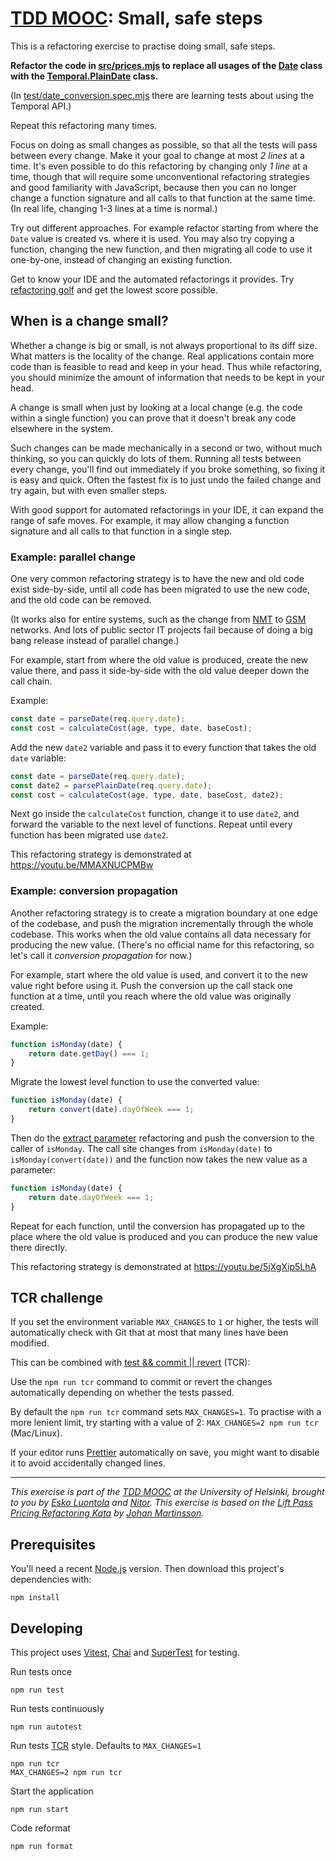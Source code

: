 # [TDD MOOC](https://tdd.mooc.fi): Small, safe steps

This is a refactoring exercise to practise doing small, safe steps.

**Refactor the code in [src/prices.mjs](src/prices.mjs) to replace all usages of
the [Date](https://developer.mozilla.org/en-US/docs/Web/JavaScript/Reference/Global_Objects/Date) class with
the [Temporal.PlainDate](https://tc39.es/proposal-temporal/docs/plaindate.html) class.**

(In [test/date_conversion.spec.mjs](test/date_conversion.spec.mjs) there are learning tests about using the Temporal
API.)

Repeat this refactoring many times.

Focus on doing as small changes as possible, so that all the tests will pass between every change. Make it your goal to
change at most *2 lines* at a time. It's even possible to do this refactoring by changing only *1 line* at a time,
though that will require some unconventional refactoring strategies and good familiarity with JavaScript, because then
you can no longer change a function signature and all calls to that function at the same time. (In real life, changing
1-3 lines at a time is normal.)

Try out different approaches. For example refactor starting from where the `Date` value is created vs. where it is used.
You may also try copying a function, changing the new function, and then migrating all code to use it one-by-one,
instead of changing an existing function.

Get to know your IDE and the automated refactorings it provides.
Try [refactoring golf](https://github.com/daviddenton/refactoring-golf#readme) and get the lowest score possible.

## When is a change small?

Whether a change is big or small, is not always proportional to its diff size. What matters is the locality of the
change. Real applications contain more code than is feasible to read and keep in your head. Thus while refactoring, you
should minimize the amount of information that needs to be kept in your head.

A change is small when just by looking at a local change (e.g. the code within a single function) you can prove that it
doesn't break any code elsewhere in the system.

Such changes can be made mechanically in a second or two, without much thinking, so you can quickly do lots of them.
Running all tests between every change, you'll find out immediately if you broke something, so fixing it is easy and
quick. Often the fastest fix is to just undo the failed change and try again, but with even smaller steps.

With good support for automated refactorings in your IDE, it can expand the range of safe moves. For example, it may
allow changing a function signature and all calls to that function in a single step.

### Example: parallel change

One very common refactoring strategy is to have the new and old code exist side-by-side, until all code has been
migrated to use the new code, and the old code can be removed.

(It works also for entire systems, such as the change from [NMT](https://en.wikipedia.org/wiki/Nordic_Mobile_Telephone)
to [GSM](https://en.wikipedia.org/wiki/GSM) networks. And lots of public sector IT projects fail because of doing a big
bang release instead of parallel change.)

For example, start from where the old value is produced, create the new value there, and pass it side-by-side with the
old value deeper down the call chain.

Example:

```js
const date = parseDate(req.query.date);
const cost = calculateCost(age, type, date, baseCost);
```

Add the new `date2` variable and pass it to every function that takes the old `date` variable:

```js
const date = parseDate(req.query.date);
const date2 = parsePlainDate(req.query.date);
const cost = calculateCost(age, type, date, baseCost, date2);
```

Next go inside the `calculateCost` function, change it to use `date2`, and forward the variable to the next level of
functions. Repeat until every function has been migrated use `date2`.

This refactoring strategy is demonstrated at https://youtu.be/MMAXNUCPMBw

### Example: conversion propagation

Another refactoring strategy is to create a migration boundary at one edge of the codebase, and push the migration
incrementally through the whole codebase. This works when the old value contains all data necessary for producing the
new value. (There's no official name for this refactoring, so let's call it _conversion propagation_ for now.)

For example, start where the old value is used, and convert it to the new value right before using it. Push the
conversion up the call stack one function at a time, until you reach where the old value was originally created.

Example:

```js
function isMonday(date) {
    return date.getDay() === 1;
}
```

Migrate the lowest level function to use the converted value:

```js
function isMonday(date) {
    return convert(date).dayOfWeek === 1;
}
```

Then do the [extract parameter](https://www.jetbrains.com/help/idea/extract-parameter.html) refactoring and push the
conversion to the caller of `isMonday`. The call site changes from `isMonday(date)` to `isMonday(convert(date))` and the
function now takes the new value as a parameter:

```js
function isMonday(date) {
    return date.dayOfWeek === 1;
}
```

Repeat for each function, until the conversion has propagated up to the place where the old value is produced and you
can produce the new value there directly.

This refactoring strategy is demonstrated at https://youtu.be/5jXgXip5LhA

## TCR challenge

If you set the environment variable `MAX_CHANGES` to `1` or higher, the tests will automatically check with Git that at
most that many lines have been modified.

This can be combined with
[test && commit || revert](https://medium.com/@kentbeck_7670/test-commit-revert-870bbd756864) (TCR):

Use the `npm run tcr` command to commit or revert the changes automatically depending on whether the tests passed.

By default the `npm run tcr` command sets `MAX_CHANGES=1`. To practise with a more lenient limit, try
starting with a value of 2: `MAX_CHANGES=2 npm run tcr` (Mac/Linux).

If your editor runs [Prettier](https://prettier.io/) automatically on save, you might want to disable it to avoid
accidentally changed lines.

---

_This exercise is part of the [TDD MOOC](https://tdd.mooc.fi) at the University of Helsinki, brought to you
by [Esko Luontola](https://twitter.com/EskoLuontola) and [Nitor](https://nitor.com/). This exercise is based on
the [Lift Pass Pricing Refactoring Kata](https://github.com/martinsson/Refactoring-Kata-Lift-Pass-Pricing)
by [Johan Martinsson](https://twitter.com/johan_alps)._

## Prerequisites

You'll need a recent [Node.js](https://nodejs.org/) version. Then download this project's dependencies with:

    npm install

## Developing

This project uses [Vitest](https://vitest.dev/), [Chai](https://www.chaijs.com/)
and [SuperTest](https://github.com/visionmedia/supertest) for testing.

Run tests once

    npm run test

Run tests continuously

    npm run autotest

Run tests [TCR](https://medium.com/@kentbeck_7670/test-commit-revert-870bbd756864) style. Defaults to `MAX_CHANGES=1`

    npm run tcr
    MAX_CHANGES=2 npm run tcr

Start the application

    npm run start

Code reformat

    npm run format
